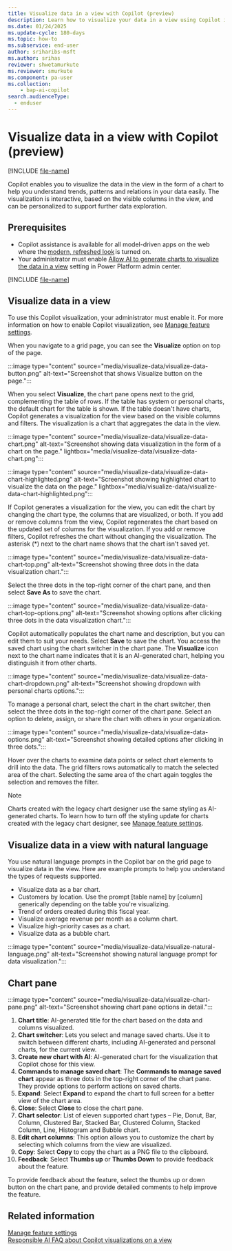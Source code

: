 ```yaml
---
title: Visualize data in a view with Copilot (preview)
description: Learn how to visualize your data in a view using Copilot in Power Apps.
ms.date: 01/24/2025
ms.update-cycle: 180-days
ms.topic: how-to
ms.subservice: end-user
author: sriharibs-msft
ms.author: srihas
reviewer: shwetamurkute
ms.reviewer: smurkute
ms.component: pa-user
ms.collection: 
    - bap-ai-copilot 
search.audienceType: 
  - enduser
---
```


# Visualize data in a view with Copilot (preview)

[!INCLUDE [file-name](~/../shared-content/shared/preview-includes/preview-banner.md)]

Copilot enables you to visualize the data in the view in the form of a chart to help you understand trends, patterns and relations in your data easily. The visualization is interactive, based on the visible columns in the view, and can be personalized to support further data exploration.

## Prerequisites

- Copilot assistance is available for all model-driven apps on the web where the [modern, refreshed look](modern-fluent-design.md) is turned on.
- Your administrator must enable [Allow AI to generate charts to visualize the data in a view](/power-platform/admin/settings-features#natural-language-grid-and-view-search-preview) setting in Power Platform admin center.

[!INCLUDE [file-name](~/../shared-content/shared/preview-includes/preview-note-pp.md)]

## Visualize data in a view

To use this Copilot visualization, your administrator must enable it. For more information on how to enable Copilot visualization, see [Manage feature settings](/power-platform/admin/settings-features).

When you navigate to a grid page, you can see the **Visualize** option on top of the page.

:::image type="content" source="media/visualize-data/visualize-data-button.png" alt-text="Screenshot that shows Visualize button on the page.":::

When you select **Visualize**, the chart pane opens next to the grid, complementing the table of rows. If the table has system or personal charts, the default chart for the table is shown. If the table doesn't have charts, Copilot generates a visualization for the view based on the visible columns and filters. The visualization is a chart that aggregates the data in the view.

:::image type="content" source="media/visualize-data/visualize-data-chart.png" alt-text="Screenshot showing data visualization in the form of a chart on the page." lightbox="media/visualize-data/visualize-data-chart.png":::

:::image type="content" source="media/visualize-data/visualize-data-chart-highlighted.png" alt-text="Screenshot showing highlighted chart to visualize the data on the page." lightbox="media/visualize-data/visualize-data-chart-highlighted.png":::

If Copilot generates a visualization for the view, you can edit the chart by changing the chart type, the columns that are visualized, or both. If you add or remove columns from the view, Copilot regenerates the chart based on the updated set of columns for the visualization. If you add or remove filters, Copilot refreshes the chart without changing the visualization. The asterisk (*) next to the chart name shows that the chart isn't saved yet.

:::image type="content" source="media/visualize-data/visualize-data-chart-top.png" alt-text="Screenshot showing three dots in the data visualization chart.":::

Select the three dots in the top-right corner of the chart pane, and then select **Save As** to save the chart.

:::image type="content" source="media/visualize-data/visualize-data-chart-top-options.png" alt-text="Screenshot showing options after clicking three dots in the data visualization chart.":::

Copilot automatically populates the chart name and description, but you can edit them to suit your needs. Select **Save** to save the chart.
You access the saved chart using the chart switcher in the chart pane. The **Visualize** icon next to the chart name indicates that it is an AI-generated chart, helping you distinguish it from other charts.

:::image type="content" source="media/visualize-data/visualize-data-chart-dropdown.png" alt-text="Screenshot showing dropdown with personal charts options.":::

To manage a personal chart, select the chart in the chart switcher, then select the three dots in the top-right corner of the chart pane. Select an option to delete, assign, or share the chart with others in your organization.

:::image type="content" source="media/visualize-data/visualize-data-options.png" alt-text="Screenshot showing detailed options after clicking in three dots.":::

Hover over the charts to examine data points or select chart elements to drill into the data. The grid filters rows automatically to match the selected area of the chart. Selecting the same area of the chart again toggles the selection and removes the filter.

> [!Note]
> Charts created with the legacy chart designer use the same styling as AI-generated charts. To learn how to turn off the styling update for charts created with the legacy chart designer, see [Manage feature settings](/power-platform/admin/settings-features).

## Visualize data in a view with natural language

You use natural language prompts in the Copilot bar on the grid page to visualize data in the view. Here are example prompts to help you understand the types of requests supported.

- Visualize data as a bar chart.  
- Customers by location. Use the prompt [table name] by [column] generically depending on the table you're visualizing.  
-	Trend of orders created during this fiscal year.  
-	Visualize average revenue per month as a column chart.  
-	Visualize high-priority cases as a chart.  
-	Visualize data as a bubble chart.  

:::image type="content" source="media/visualize-data/visualize-natural-language.png" alt-text="Screenshot showing natural language prompt for data visualization.":::

## Chart pane

:::image type="content" source="media/visualize-data/visualize-chart-pane.png" alt-text="Screenshot showing chart pane options in detail.":::

1. **Chart title**: AI-generated title for the chart based on the data and columns visualized.
1. **Chart switcher**: Lets you select and manage saved charts. Use it to switch between different charts, including AI-generated and personal charts, for the current view.
1. **Create new chart with AI**: AI-generated chart for the visualization that Copilot chose for this view.
1. **Commands to manage saved chart**: The **Commands to manage saved chart** appear as three dots in the top-right corner of the chart pane. They provide options to perform actions on saved charts.
1. **Expand**: Select **Expand** to expand the chart to full screen for a better view of the chart area.
1. **Close**: Select **Close** to close the chart pane.
1. **Chart selector**: List of eleven supported chart types – Pie, Donut, Bar, Column, Clustered Bar, Stacked Bar, Clustered Column, Stacked Column, Line, Histogram and Bubble chart.
1. **Edit chart columns**: This option allows you to customize the chart by selecting which columns from the view are visualized.
1. **Copy**: Select **Copy** to copy the chart as a PNG file to the clipboard.
1. **Feedback**: Select **Thumbs up** or **Thumbs Down** to provide feedback about the feature.

To provide feedback about the feature, select the thumbs up or down button on the chart pane, and provide detailed comments to help improve the feature.

## Related information

[Manage feature settings](/power-platform/admin/settings-features)  
[Responsible AI FAQ about Copilot visualizations on a view](/power-apps/maker/common/faq-visualize-view)   
